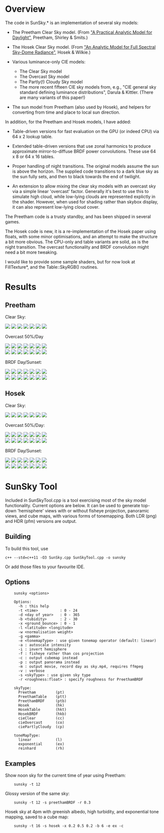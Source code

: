 Overview
========

The code in SunSky.* is an implementation of several sky models:

* The Preetham Clear Sky model. (From ["A Practical Analytic Model for
  Daylight"](https://www.cs.utah.edu/~shirley/papers/sunsky/), Preetham, Shirley
  & Smits.)

* The Hosek Clear Sky model. (From ["An Analytic Model for Full Spectral Sky-Dome
  Radiance"](https://cgg.mff.cuni.cz/projects/SkylightModelling/), Hosek &
  Wilkie.)

* Various luminance-only CIE models:
  * The Clear Sky model
  * The Overcast Sky model
  * The Partly(!) Cloudy Sky model
  * The more recent fifteen CIE sky models from, e.g., "CIE general sky standard
    defining luminance distributions", Darula & Kittler. (There are many variants
    of this paper!)

* The sun model from Preetham (also used by Hosek), and helpers for converting
  from time and place to local sun direction.

In addition, for the Preetham and Hosek models, I have added:

* Table-driven versions for fast evaluation on the GPU (or indeed CPU) via
  64 x 2 lookup table.

* Extended table-driven versions that use zonal harmonics to produce approximate
  mirror-to-diffuse BRDF power convolutions. These use 64 x 8 or 64 x 16
  tables.

* Proper handling of night transitions. The original models assume the sun
  is above the horizon. The supplied code transitions to a dark blue sky as
  the sun fully sets, and then to black towards the end of twilight.

* An extension to allow mixing the clear sky models with an overcast sky
  via a simple linear 'overcast' factor. Generally it's best to use this
  to simulate high cloud, while low-lying clouds are represented explictly
  in the shader. However, when used for shading rather than skybox display,
  it can also represent low-lying cloud cover.

The Preetham code is a trusty standby, and has been shipped in several games.

The Hosek code is new, it is a re-implementation of the Hosek paper using
floats, with some minor optimisations, and an attempt to make the structure a
bit more obvious. The CPU-only and table variants are solid, as is the night
transition. The overcast functionality and BRDF convolution might need a bit
more tweaking.

I would like to provide some sample shaders, but for now look at FillTexture*,
and the Table::SkyRGB() routines.


Results
=======

Preetham
--------

Clear Sky:

![](images/preetham-1.png)
![](images/preetham-2.png)
![](images/preetham-3.png)
![](images/preetham-4.png)
![](images/preetham-5.png)
![](images/preetham-6.png)
![](images/preetham-7.png)

Overcast 50%/Day

![](images/preetham-oc-1.png)
![](images/preetham-oc-2.png)
![](images/preetham-oc-3.png)
![](images/preetham-oc-4.png)
![](images/preetham-oc-5.png)
![](images/preetham-oc-6.png)
![](images/preetham-oc-7.png)
<br>
![](images/preetham-ocd-1.png)
![](images/preetham-ocd-2.png)
![](images/preetham-ocd-3.png)
![](images/preetham-ocd-4.png)
![](images/preetham-ocd-5.png)
![](images/preetham-ocd-6.png)
![](images/preetham-ocd-7.png)

BRDF Day/Sunset:

![](images/preethamBRDF-rd-1.png)
![](images/preethamBRDF-rd-2.png)
![](images/preethamBRDF-rd-3.png)
![](images/preethamBRDF-rd-4.png)
![](images/preethamBRDF-rd-5.png)
![](images/preethamBRDF-rd-6.png)
![](images/preethamBRDF-rd-7.png)
<br>
![](images/preethamBRDF-rs-1.png)
![](images/preethamBRDF-rs-2.png)
![](images/preethamBRDF-rs-3.png)
![](images/preethamBRDF-rs-4.png)
![](images/preethamBRDF-rs-5.png)
![](images/preethamBRDF-rs-6.png)
![](images/preethamBRDF-rs-7.png)

Hosek
-----

Clear Sky:

![](images/hosek-1.png)
![](images/hosek-2.png)
![](images/hosek-3.png)
![](images/hosek-4.png)
![](images/hosek-5.png)
![](images/hosek-6.png)
![](images/hosek-7.png)

Overcast 50%/Day:

![](images/hosek-oc-1.png)
![](images/hosek-oc-2.png)
![](images/hosek-oc-3.png)
![](images/hosek-oc-4.png)
![](images/hosek-oc-5.png)
![](images/hosek-oc-6.png)
![](images/hosek-oc-7.png)
<br>
![](images/hosek-ocd-1.png)
![](images/hosek-ocd-2.png)
![](images/hosek-ocd-3.png)
![](images/hosek-ocd-4.png)
![](images/hosek-ocd-5.png)
![](images/hosek-ocd-6.png)
![](images/hosek-ocd-7.png)

BRDF Day/Sunset:

![](images/hosekBRDF-rd-1.png)
![](images/hosekBRDF-rd-2.png)
![](images/hosekBRDF-rd-3.png)
![](images/hosekBRDF-rd-4.png)
![](images/hosekBRDF-rd-5.png)
![](images/hosekBRDF-rd-6.png)
![](images/hosekBRDF-rd-7.png)
<br>
![](images/hosekBRDF-rs-1.png)
![](images/hosekBRDF-rs-2.png)
![](images/hosekBRDF-rs-3.png)
![](images/hosekBRDF-rs-4.png)
![](images/hosekBRDF-rs-5.png)
![](images/hosekBRDF-rs-6.png)
![](images/hosekBRDF-rs-7.png)


SunSky Tool
===========

Included in SunSkyTool.cpp is a tool exercising most of the sky model
functionality. Current options are below. It can be used to generate top-down
'hemisphere' views with or without fisheye projection, panoramic views, and
cube maps, with various forms of tonemapping. Both LDR (png) and HDR (pfm)
versions are output.

Building
--------

To build this tool, use

    c++ --std=c++11 -O3 SunSky.cpp SunSkyTool.cpp -o sunsky

Or add those files to your favourite IDE.

Options
-------

        sunsky <options>

        Options:
          -h : this help
          -t <time>          : 0 - 24
          -d <day of year>   : 0 - 365
          -b <tubidity>      : 2 - 30
          -x <ground_bounce> : 0 - 1
          -l <latitude> <longitude>
          -w <normalisation weight>
          -g <gamma>
          -e <tonemapType> : use given tonemap operator (default: linear)
          -a : autoscale intensity
          -i : invert hemisphere
          -f : fisheye rather than cos projection
          -c : output cubemap instead
          -p : output panorama instead
          -m : output movie, record day as sky.mp4, requires ffmpeg
          -v : verbose
          -s <skyType> : use given sky type
          -r <roughness:float> : specify roughness for PreethamBRDF

        skyType:
          Preetham         (pt)
          PreethamTable    (ptt)
          PreethamBRDF     (ptb)
          Hosek            (hk)
          HosekTable       (hkt)
          HosekBRDF        (hkb)
          cieClear         (cc)
          cieOvercast      (co)
          ciePartlyCloudy  (cp)

        toneMapType:
          linear           (l)
          exponential      (ex)
          reinhard         (rh)

Examples
--------

Show noon sky for the current time of year using Preetham:

        sunsky -t 12

Glossy version of the same sky:

        sunsky -t 12 -s preethamBRDF -r 0.3

Hosek sky at 4pm with greenish albedo, high turbidity, and exponential tone
mapping, saved to a cube map:

        sunsky -t 16 -s hosek -x 0.2 0.5 0.2 -b 6 -e ex -c

